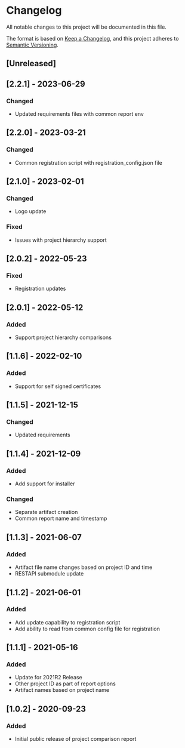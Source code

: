 # Changelog
All notable changes to this project will be documented in this file.

The format is based on [Keep a Changelog](https://keepachangelog.com/en/1.0.0/),
and this project adheres to [Semantic Versioning](https://semver.org/spec/v2.0.0.html).

## [Unreleased]


## [2.2.1] - 2023-06-29
### Changed
- Updated requirements files with common report env

## [2.2.0] - 2023-03-21
### Changed
- Common registration script with registration_config.json file

## [2.1.0] - 2023-02-01
### Changed
- Logo update
### Fixed
- Issues with project hierarchy support

## [2.0.2] - 2022-05-23
### Fixed
- Registration updates

## [2.0.1] - 2022-05-12
### Added
- Support project hierarchy comparisons

## [1.1.6] - 2022-02-10
### Added
- Support for self signed certificates

## [1.1.5] - 2021-12-15
### Changed
- Updated requirements

## [1.1.4] - 2021-12-09
### Added
- Add support for installer
### Changed
- Separate artifact creation
- Common report name and timestamp

## [1.1.3] - 2021-06-07
### Added
- Artifact file name changes based on project ID and time
- RESTAPI submodule update

## [1.1.2] - 2021-06-01
### Added
- Add update capability to registration script
- Add ability to read from common config file for registration

## [1.1.1] - 2021-05-16
### Added
- Update for 2021R2 Release
- Other project ID as part of report options
- Artifact names based on project name


## [1.0.2] - 2020-09-23
### Added
- Initial public release of project comparison report
